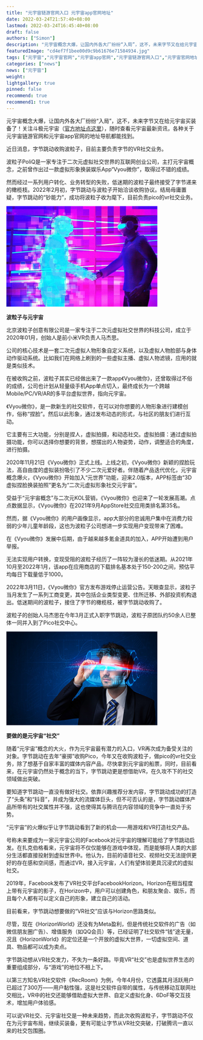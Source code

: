 ```yaml
---
title: "元宇宙链游官网入口 元宇宙app官网地址"
date: 2022-03-24T21:57:40+08:00
lastmod: 2022-03-24T16:45:40+08:00
draft: false
authors: ["Simon"]
description: "元宇宙概念大爆，让国内外各大厂纷纷“入局”，这不，未来字节又在给元宇宙买装备了！"
featuredImage: "cd4ef7f1bee00d9c9b61676e71584934.jpg"
tags: ["元宇宙","元宇宙官网","元宇宙app官网","元宇宙链游官网入口","元宇宙官网地址"]
categories: ["news"]
news: ["元宇宙"]
weight: 
lightgallery: true
pinned: false
recommend: true
recommend1: true
---
```

元宇宙概念大爆，让国内外各大厂纷纷“入局”，这不，未来字节又在给元宇宙买装备了！关注斗极元宇宙（[官方地址点这里](https://demo.metabd.io/)），随时查看元宇宙最新资讯，各种关于元宇宙链游官网和元宇宙app官网的地址导航都能找到。

近日消息，字节跳动收购波粒子，目前主要负责字节的VR社交业务。

波粒子PoliQ是一家专注于二次元虚拟社交世界的互联网创业公司，主打元宇宙概念，之前曾作出过一款虚拟形象换装娱乐App“Vyou微你”，取得过不错的成绩。

然而经过一系列用户转化、业务转型的失败，低迷期的波粒子最终接受了字节递来的橄榄枝。2022年2月初，字节跳动与波粒子开始洽谈收购协议。结局毋庸置疑，字节跳动的“钞能力”，成功将波粒子收为麾下，目前负责pico的vr社交业务。

![配图一](cd4ef7f1bee00d9c9b61676e71584934.jpg)

**波粒子与元宇宙**

北京波粒子创意有限公司是一家专注于二次元虚拟社交世界的科技公司，成立于2020年01月，创始人是前小米VR负责人马杰思。

公司的核心技术是一套二次元虚拟人物形象自定义系统，以及虚拟人物脸部与身体动作驱动系统。比如我们在网络上刷到的一些虚拟主播、虚拟人物滤镜，应用的就是类似技术。

在被收购之前，波粒子其实已经做出来了一款app《Vyou微你》，还曾取得过不俗的成绩，公司也计划从轻量级手机App单点切入，最终成长为一个跨越Mobile/PC/VR/AR的多平台虚拟世界，指向元宇宙。

《Vyou微你》，是一款新生的社交软件，在可以对你想要的人物形象进行建模创作，俗称“捏脸”。然后以此形象，通过发布动态的形式，与社区的朋友们进行互动。

它主要有三大功能，分别是捏人，虚拟拍摄，和动态社交。虚拟拍摄：通过虚拟拍摄功能，你可以选择你想要的背景，想摆出的人物姿势，动作，调整适合的角度，进行拍摄。

2020年11月21日《Vyou微你》正式上线。上线之初，《Vyou微你》新颖的捏脸玩法，高自由度的虚拟装扮吸引了不少二次元爱好者。伴随着产品迭代优化，元宇宙概念爆火，《Vyou微你》开始加入“元世界”功能，迎来2.0版本，APP标签由“3D虚拟捏脸换装拍照”更名为“二次元虚拟形象社交元宇宙”。

受益于“元宇宙概念”与二次元KOL营销，《Vyou微你》也迎来了一轮发展高潮。点点数据显示，《Vyou微你》在2021年9月AppStore社交应用类排名第35名。

然而，据《Vyou微你》的用户画像显示，app大部分的忠诚用户集中在消费力较弱的少年儿童年龄段，这也为波粒子公司想进一步实现用户变现带来了困难。

在《Vyou微你》发展中后期，由于越来越多氪金道具的加入，APP开始遭到用户举报。

无法实现用户转换，变现受阻的波粒子经历了一阵较为漫长的低迷期。从2021年10月至2022年1月，该app在应用商店的下载排名基本处于150-200之间，预估平均每日下载量低于1000。

2022年3月11日，《Vyou微你》官方发布游戏停止运营公告。天眼查显示，波粒子当月发生了一系列工商变更，其中包括企业类型变更、住所迁移、外部投资机构退出。低迷期间的波粒子，接住了字节的橄榄枝，被字节跳动收购了。

波粒子的创始人马杰思在今年3月正式入职字节跳动，波粒子原团队约50余人已整体一同并入到了Pico社交中心。

![配图一](20220630150143.png)

**要做的是元宇宙“社交”**

随着“元宇宙”概念的大火，作为元宇宙最有潜力的入口，VR再次成为备受关注的对象。字节跳动在去年“豪掷”收购Pico，今年又在收购波粒子，做pico的vr社交业务，除了想基于自家丰富的媒体内容产品，尽快拿到元宇宙的船票，同时，目前看来，在元宇宙仍然处于概念的当下，字节跳动更是想借助VR，在久攻不下的社交领域做出突破。

要知道字节跳动一直没有做好社交。依靠兴趣推荐分发内容，字节跳动成功的打造了“头条”和“抖音”，并成为强大的流媒体巨头，但不可否认的是，字节跳动媒体产品所带有的社交属性并不强，这也使得其与腾讯在内容领域的竞争中一直处于劣势。

“元宇宙”的火爆似乎让字节跳动看到了新的机会——用游戏和VR打造社交产品。

号称未来要成为一家元宇宙公司的Facebook对元宇宙的理解可能给了字节跳动启发。在扎克伯格看来，元宇宙将不仅仅能够在游戏中体现，而是能够将人类的大部分生活都直接投射到虚拟世界中。他认为，目前的语音社交、视频社交无法提供更好的存在感和空间感，而通过VR，接入元宇宙，人们有望体验更具沉浸式的虚拟社交。

2019年，Facebook发布了VR社交平台FacebookHorizon。Horizon在相当程度上带有元宇宙的影子，在Horizon中，用户可以创建角色，和朋友聚会、娱乐，而且每个人都有可以定义自己的形象，建立自己的活动。

目前看来，字节跳动想要做的“VR社交”应该与Horizon思路类似。

尽管，现在《HorizonWorld》还没有为Meta盈利，但是传统社交软件的广告（如微信朋友圈广告）、增值服务（如QQ会员）等，已经证明了社交软件“钱”途无量，况且《HorizonWorld》的定位还是一个开放的虚拟大世界，一切虚拟空间、道具、物品都可以成为卖点。

字节跳动想从VR社交发力，不失为一条好路。毕竟VR“社交”也是虚拟世界生态的重要组成部分，与“游戏”的地位不相上下。

以第三方知名VR社交软件《RecRoom》为例，今年4月份，它透露其月活跃用户已超过了300万——用户黏性强，这是社交软件自带的属性，与传统移动互联网社交相比，VR中的社交还能够借助虚拟大世界、自定义虚拟化身、6DoF等交互技术，增加用户体验感。

可以说VR社交、元宇宙社交是一种未来趋势，而此次收购波粒子，字节跳动不仅在为元宇宙布局，继续买装备，更有可能让字节从VR社交突破，打破腾讯一直以来的社交包围圈。